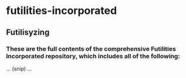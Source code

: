 # futilities-incorporated
## Futilisyzing

### These are the full contents of the comprehensive Futilities Incorporated repository, which includes all of the following:
... (snip) ...
